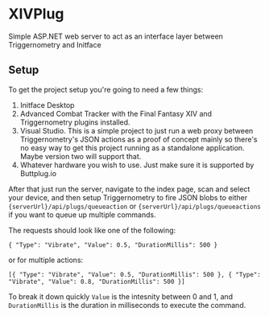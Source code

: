 # XIVPlug
Simple ASP.NET web server to act as an interface layer between Triggernometry and Initface

## Setup
To get the project setup you're going to need a few things:  
1. Initface Desktop
2. Advanced Combat Tracker with the Final Fantasy XIV and Triggernometry plugins installed.
3. Visual Studio. This is a simple project to just run a web proxy between Triggernometry's JSON actions as a proof of concept mainly so there's no easy way to get this project running as a standalone application. Maybe version two will support that.
4. Whatever hardware you wish to use. Just make sure it is supported by Buttplug.io

After that just run the server, navigate to the index page, scan and select your device, and then setup Triggernometry to fire JSON blobs to either `{serverUrl}/api/plugs/queueaction` or `{serverUrl}/api/plugs/queueactions` if you want to queue up multiple commands.

The requests should look like one of the following:  
```
{ "Type": "Vibrate", "Value": 0.5, "DurationMillis": 500 }
```

or for multiple actions:  
```
[{ "Type": "Vibrate", "Value": 0.5, "DurationMillis": 500 }, { "Type": "Vibrate", "Value": 0.8, "DurationMillis": 500 }]
```

To break it down quickly `Value` is the intesnity between 0 and 1, and `DurationMillis` is the duration in milliseconds to execute the command.